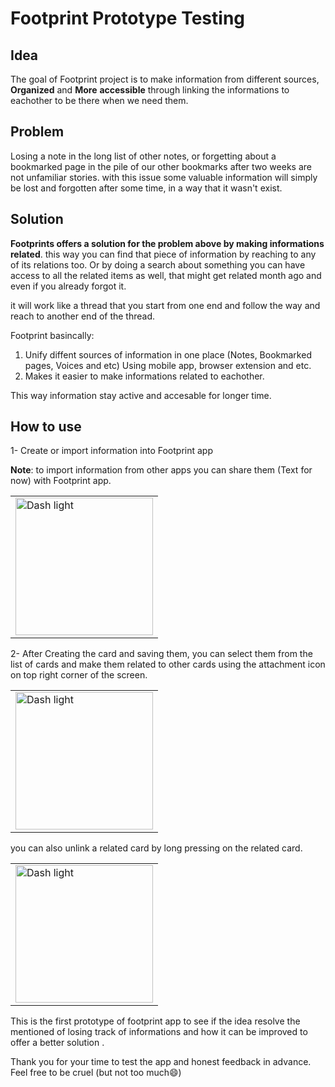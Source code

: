 # Footprint Prototype Testing

## Idea

The goal of Footprint project is to make information from different sources, **Organized** and **More** **accessible** through linking the informations to eachother to be there when we need them.

## Problem

Losing a note in the long list of other notes, or forgetting about a bookmarked page in the pile of our other bookmarks after two weeks are not unfamiliar stories.  with this issue some valuable information will simply be lost and forgotten after some time, in a way that it wasn't exist.

## Solution

**Footprints offers a solution for the problem above by making informations related**. this way you can find that piece of information by reaching to any of its relations too.  Or by doing a search about something you can have access to all the related items as well, that might get related month ago and even if you already forgot it. 

it will work like a thread that you start from one end and follow the way and reach to another end of the thread. 

Footprint basincally: 

 1. Unify diffent sources of information in one place (Notes, Bookmarked pages, Voices and etc) Using mobile app, browser extension and etc.
 2. Makes it easier to make informations related to eachother.

This way information stay active and accesable for longer time.

## How to use
1- Create or import information into Footprint app

**Note**: to import information from other apps  you can share them (Text for now) with Footprint app.

<table>
  <tr>
    <td><img src="https://user-images.githubusercontent.com/5299974/206841347-fdd94ae8-5648-4907-96cc-eb1d6e1a94f8.jpg?raw=true" alt="Dash light" width="220"/></td>
  </tr>
</table>

2- After Creating the card and saving them, you can select them from the list of cards and make them related to other cards using the attachment icon on top right corner of the screen.

<table>
  <tr>
    <td><img src="https://user-images.githubusercontent.com/5299974/206841500-f1f1fbd3-614a-437d-b29c-1b36be623d94.jpg?raw=true" alt="Dash light" width="220"/></td>
  </tr>
</table>

you can also unlink a related card by long pressing on the related card.

<table>
  <tr>
    <td><img src="https://user-images.githubusercontent.com/5299974/206850606-79020239-5904-4535-af60-90f98e5e7980.jpg?raw=true" alt="Dash light" width="220"/></td>
  </tr>
</table>

This is the first prototype of footprint app to see if the idea resolve the mentioned of losing track of informations and how it can be improved to offer a better solution . 

Thank you for your time to test the app and honest feedback in advance. Feel free to be cruel (but not too much😄)
